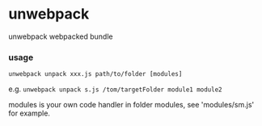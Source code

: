 # unwebpack
unwebpack webpacked bundle

### usage

`unwebpack unpack xxx.js path/to/folder [modules]`

e.g.  `unwebpack unpack s.js /tom/targetFolder module1 module2`

modules is your own code handler in folder modules, see 'modules/sm.js' for example.